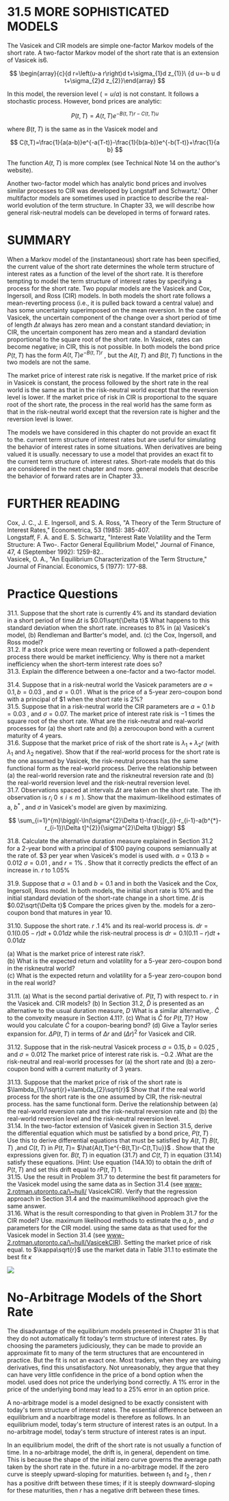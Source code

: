 # 31.5 MORE SOPHISTICATED MODELS  

The Vasicek and CIR models are simple one-factor Markov models of the short rate. A two-factor Markov model of the short rate that is an extension of Vasicek is6.  

$$
\begin{array}{c}{d r=\left(u-a r\right)d t+\sigma_{1}d z_{1}}\ {d u=-b u d t+\sigma_{2}d z_{2}}\end{array}
$$  

In this model, the reversion level $(=u/a)$ is not constant. It follows a stochastic process. However, bond prices are analytic:  

$$
P(t,T)=A(t,T)e^{-B(t,T)r-C(t,T)u}
$$  

where $B(t,T)$ is the same as in the Vasicek model and  

$$
C(t,T)=\frac{1}{a(a-b)}e^{-a(T-t)}-\frac{1}{b(a-b)}e^{-b(T-t)}+\frac{1}{a b}
$$  

The function $A(t,T)$ is more complex (see Technical Note 14 on the author's website).  

Another two-factor model which has analytic bond prices and involves similar processes to CIR was developed by Longstaff and Schwartz.' Other multifactor models are sometimes used in practice to describe the real-world evolution of the term structure. In Chapter 33, we will describe how general risk-neutral models can be developed in terms of forward rates.  

# SUMMARY  

When a Markov model of the (instantaneous) short rate has been specified, the current value of the short rate determines the whole term structure of interest rates as a function of the level of the short rate. It is therefore tempting to model the term structure of interest rates by specifying a process for the short rate. Two popular models are the Vasicek and Cox, Ingersoll, and Ross (CIR) models. In both models the short rate follows a mean-reverting process (i.e., it is pulled back toward a central value) and has some uncertainty superimposed on the mean reversion. In the case of Vasicek, the uncertain component of the change over a short period of time of length $\Delta t$ always has zero mean and a constant standard deviation; in CIR, the uncertain component has zero mean and a standard deviation proportional to the square root of the short rate. In Vasicek, rates can become negative; in CIR, this is not possible. In both models the bond price $\textstyle P(t,T)$ has the form $A(t,T)e^{-B(t,T)r}$ , but the $A(t,T)$ and $B(t,T)$ functions in the two models are not the same.  

The market price of interest rate risk is negative. If the market price of risk in Vasicek is constant, the process followed by the short rate in the real world is the same as that in the risk-neutral world except that the reversion level is lower. If the market price of risk in CIR is proportional to the square root of the short rate, the process in the real world has the same form as that in the risk-neutral world except that the reversion rate is higher and the reversion level is lower.  

The models we have considered in this chapter do not provide an exact fit to the. current term structure of interest rates but are useful for simulating the behavior of interest rates in some situations. When derivatives are being valued it is usually. necessary to use a model that provides an exact fit to the current term structure of. interest rates. Short-rate models that do this are considered in the next chapter and more. general models that describe the behavior of forward rates are in Chapter 33..  

# FURTHER READING  

Cox, J. C., J. E. Ingersoll, and S. A. Ross, "A Theory of the Term Structure of Interest Rates," Econometrica, 53 (1985): 385-407.   
Longstaff, F. A. and E. S. Schwartz, "Interest Rate Volatility and the Term Structure: A Two-. Factor General Equilibrium Model," Journal of Finance, 47, 4 (September 1992): 1259-82..   
Vasicek, O. A., "An Equilibrium Characterization of the Term Structure," Journal of Financial. Economics, 5 (1977): 177-88.  

# Practice Questions  

31.1. Suppose that the short rate is currently $4\%$ and its standard deviation in a short period of time $\Delta t$ is $0.01\sqrt{\Delta t}$ What happens to this standard deviation when the short rate. increases to $8\%$ in (a) Vasicek's model, (b) Rendleman and Bartter's model, and. (c) the Cox, Ingersoll, and Ross model?   
31.2. If a stock price were mean reverting or followed a path-dependent process there would be market inefficiency. Why is there not a market inefficiency when the short-term interest rate does so?   
31.3. Explain the difference between a one-factor and a two-factor model.  

31.4. Suppose that in a risk-neutral world the Vasicek parameters are $a=0.1,b=0.03$ , and $\sigma=0.01$ . What is the price of a 5-year zero-coupon bond with a principal of $\$1$ when the short rate is $2\%?$   
31.5. Suppose that in a risk-neutral world the CIR parameters are $a=0.1$ $b=0.03$ , and $\sigma=0.07.$ The market price of interest rate risk is $-1$ times the square root of the short rate. What are the risk-neutral and real-world processes for (a) the short rate and (b) a zerocoupon bond with a current maturity of 4 years.   
31.6. Suppose that the market price of risk of the short rate is $\lambda_{1}+\lambda_{2}r$ (with $\lambda_{1}$ and $\lambda_{2}$ negative). Show that if the real-world process for the short rate is the one assumed by Vasicek, the risk-neutral process has the same functional form as the real-world process. Derive the relationship between (a) the real-world reversion rate and the riskneutral reversion rate and (b) the real-world reversion level and the risk-neutral reversion level.   
31.7. Observations spaced at intervals $\Delta t$ are taken on the short rate. The ith observation is $r_{i}$ $0\leq i\leq m$ ). Show that the maximum-likelihood estimates of a, $b^{*}$ , and $\sigma$ in Vasicek's model are given by maximizing.  

$$
\sum_{i=1}^{m}\biggl(-\ln(\sigma^{2}\Delta t)-\frac{[r_{i}-r_{i-1}-a(b^{*}-r_{i-1})\Delta t]^{2}}{\sigma^{2}\Delta t}\biggr)
$$  

31.8. Calculate the alternative duration measure explained in Section 31.2 for a 2-year bond with a principal of $\$100$ paying coupons semiannually at the rate of. $\$3$ per year when Vasicek's model is used with. $a=0.13$ $b=0.012$ $\sigma=0.01$ , and $r=1\%$ . Show that it correctly predicts the effect of an increase in. $r$ to $1.05\%$  

31.9. Suppose that $a=0.1$ and $b=0.1$ and in both the Vasicek and the Cox, Ingersoll, Ross model. In both models, the initial short rate is $10\%$ and the initial standard deviation of the short-rate change in a short time. $\Delta t$ is $0.02\sqrt{\Delta t}$ Compare the prices given by the. models for a zero-coupon bond that matures in year 10.  

31.10. Suppose the short rate. $r$ .1 $4\%$ and its real-world process is. $d r=0.1(0.05-r)d t+0.01d z$ while the risk-neutral process is $d r=0.1(0.11-r)d t+0.01d z$  

(a) What is the market price of interest rate risk?.   
(b) What is the expected return and volatility for a 5-year zero-coupon bond in the riskneutral world?   
(c) What is the expected return and volatility for a 5-year zero-coupon bond in the real world?  

31.11. (a) What is the second partial derivative of. $\textstyle P(t,T)$ with respect to. $r$ in the Vasicek and. CIR models? (b) In Section 31.2, $\hat{D}$ is presented as an alternative to the usual duration measure, $D$ What is a similar alternative,. $\hat{C}$ to the convexity measure in Section 4.11?. (c) What is $\hat{C}$ for $\textstyle P(t,T)?$ How would you calculate $\hat{C}$ for a coupon-bearing bond? (d) Give a Taylor series expansion for. $\Delta P(t,T)$ in terms of $\Delta r$ and $\left(\Delta r\right)^{2}$ for Vasicek and CIR.  

31.12. Suppose that in the risk-neutral Vasicek process $a=0.15,b=0.025$ , and $\sigma=0.012$ The market price of interest rate risk is. $-0.2$ .What are the risk-neutral and real-world processes for (a) the short rate and (b) a zero-coupon bond with a current maturity of 3 years.  

31.13. Suppose that the market price of risk of the short rate is $\lambda_{1}/\sqrt{r}+\lambda_{2}\sqrt{r}$ Show that if the real world process for the short rate is the one assumed by CIR, the risk-neutral process. has the same functional form. Derive the relationship between (a) the real-world reversion rate and the risk-neutral reversion rate and (b) the real-world reversion level and the risk-neutral reversion level.   
31.14. In the two-factor extension of Vasicek given in Section 31.5, derive the differential equation which must be satisfied by a bond price, $\textstyle P(t,T)$ . Use this to derive differential equations that must be satisfied by $A(t,T)$ $B(t,T)$ ,and $C(t,T)$ in $\textstyle P(t,T)=$ $\hat{A(t,T)e^{-B(t,T)r-C(t,T)u}}$ . Show that the expressions given for. $B(t,T)$ in equation (31.7) and $C(t,T)$ in equation (31.14) satisfy these equations. [Hint: Use equation (14A.10) to obtain the drift of $\textstyle P(t,T)$ and set this drift equal to $r P(t,T)$ 1.   
31.15. Use the result in Problem 31.7 to determine the best fit parameters for the Vasicek model using the same data as in Section 31.4 (see www-2.rotman.utoronto.ca/\~hull/ VasicekCIR). Verify that the regression approach in Section 31.4 and the maximumlikelihood approach give the same answer.   
31.16. What is the result corresponding to that given in Problem 31.7 for the CIR model? Use. maximum likelihood methods to estimate the $a,b$ , and $\sigma$ parameters for the CIR model. using the same data as that used for the Vasicek model in Section 31.4 (see www-2.rotman.utoronto.ca/\~hull/VasicekCIR). Setting the market price of risk equal. to $\kappa\sqrt{r}$ use the market data in Table 31.1 to estimate the best fit $\kappa$  

![](d5f9dd5dfff7a03c79b2271c795e36d285ff7fa9a5655a82db3e53c9ec0177a2.jpg)  

# No-Arbitrage Models of the Short Rate  

The disadvantage of the equilibrium models presented in Chapter 31 is that they do not automatically fit today's term structure of interest rates. By choosing the parameters judiciously, they can be made to provide an approximate fit to many of the term structures that are encountered in practice. But the fit is not an exact one. Most traders, when they are valuing derivatives, find this unsatisfactory. Not unreasonably, they argue that they can have very little confidence in the price of a bond option when the model. used does not price the underlying bond correctly. A $1\%$ error in the price of the underlying bond may lead to a $25\%$ error in an option price.  

A no-arbitrage model is a model designed to be exactly consistent with today's term structure of interest rates. The essential difference between an equilibrium and a noarbitrage model is therefore as follows. In an equilibrium model, today's term structure of interest rates is an output. In a no-arbitrage model, today's term structure of interest rates is an input.  

In an equilibrium model, the drift of the short rate is not usually a function of time. In a no-arbitrage model, the drift is, in general, dependent on time. This is because the shape of the initial zero curve governs the average path taken by the short rate in the. future in a no-arbitrage model. If the zero curve is steeply upward-sloping for maturities. between $t_{1}$ and $t_{2}$ , then $r$ has a positive drift between these times; if it is steeply downward-sloping for these maturities, then $r$ has a negative drift between these times.  
